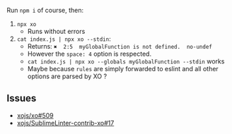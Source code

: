 
Run `npm i` of course, then:

1) `npx xo`
    - Runs without errors
2) `cat index.js | npx xo --stdin`: 
    - Returns: `✖  2:5  myGlobalFunction is not defined.  no-undef`
    - However the `space: 4` option is respected.
    - `cat index.js | npx xo --globals myGlobalFunction --stdin` works
    - Maybe because `rules` are simply forwarded to eslint and all other options are parsed by XO ?

## Issues

- [xojs/xo#509](https://github.com/xojs/xo/issues/509)
- [xojs/SublimeLinter-contrib-xo#17](https://github.com/xojs/SublimeLinter-contrib-xo/issues/17)
